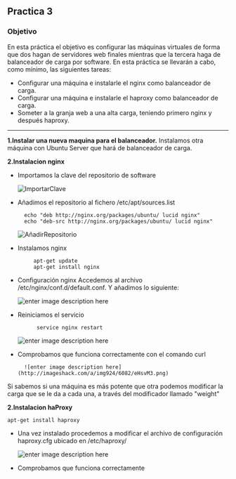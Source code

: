 ## Practica 3
### **Objetivo**
En esta práctica el objetivo es configurar las máquinas virtuales de forma que dos hagan de servidores web finales mientras que la tercera haga de balanceador de carga por software.
En esta práctica se llevarán a cabo, como mínimo, las siguientes tareas:

- Configurar una máquina e instalarle el nginx como balanceador de carga.
- Configurar una máquina e instalarle el haproxy como balanceador de carga.
- Someter a la granja web a una alta carga, teniendo primero nginx y después haproxy.

------------------------------------------------------------------------------------


**1.Instalar una nueva maquina para el balanceador.**
	Instalamos otra máquina con Ubuntu Server que hará de balanceador de carga.
	
**2.Instalacion nginx**
	
- Importamos la clave del repositorio de software

	![ImportarClave](http://imageshack.com/a/img924/9117/4LilXQ.png)


- Añadimos el repositorio al fichero /etc/apt/sources.list

		echo "deb http://nginx.org/packages/ubuntu/ lucid nginx"
		echo "deb-src http://nginx.org/packages/ubuntu/ lucid nginx" 

	![AñadirRepositorio](http://imageshack.com/a/img922/1029/vzjy6p.png)

-  Instalamos nginx

			apt-get update 
			apt-get install nginx

- Configuración nginx
Accedemos al archivo /etc/nginx/conf.d/default.conf.
Y añadimos lo siguiente:

	![enter image description here](http://imageshack.com/a/img924/8606/QsANeh.png)

- Reiniciamos el servicio

			service nginx restart
	
	![enter image description here](http://imageshack.com/a/img924/2669/ttsMJG.png)
	
- Comprobamos que funciona correctamente con el comando curl

		![enter image description here](http://imageshack.com/a/img924/6082/eHsvM3.png)


Si sabemos si una máquina es más potente que otra podemos modificar la carga que se le da a cada una, a través del modificador llamado "weight"


**2.Instalacion haProxy**

	apt-get install haproxy

- Una vez instalado procedemos a modificar el archivo de configuración haproxy.cfg ubicado en /etc/haproxy/

	![enter image description here](http://imageshack.com/a/img924/9613/pl2ymK.png)

- Comprobamos que funciona correctamente
